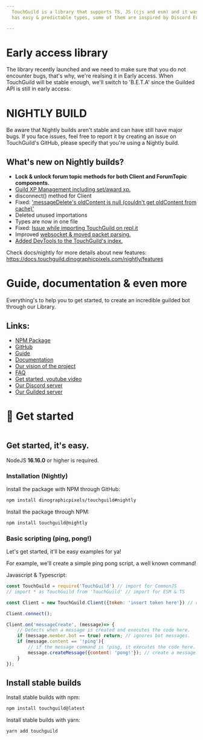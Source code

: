 ```yaml
---
  TouchGuild is a library that supports TS, JS (cjs and esm) and it was built to let you interface with the Guilded API. It
  has easy & predictable types, some of them are inspired by Discord Eris.

---
```


# Early access library
The library recently launched and we need to make sure that you do not encounter bugs, that's why, we're realsing it in Early access. When TouchGuild will be stable enough, we'll switch to 'B.E.T.A' since the Guilded API is still in early access.

# NIGHTLY BUILD
Be aware that Nightly builds aren't stable and can have still have major bugs. If you face issues, feel free to report it by creating an issue on TouchGuild's GitHub, please specify that you're using a Nightly build.

## What's new on Nightly builds?
- **Lock & unlock forum topic methods for both Client and ForumTopic components.**
- [Guild XP Management including set/award xp.](https://github.com/DinographicPixels/TouchGuild/pull/14)
- disconnect() method for Client
- Fixed: ['messageDelete's oldContent is null (couldn't get oldContent from cache)'](https://github.com/DinographicPixels/TouchGuild/issues/10)
- Deleted unused importations
- Types are now in one file
- Fixed: [Issue while importing TouchGuild on repl.it](https://github.com/DinographicPixels/TouchGuild/issues/12)
- Improved [websocket & moved packet parsing.](https://github.com/DinographicPixels/TouchGuild/pull/13)
- [Added DevTools to the TouchGuild's index.](https://github.com/DinographicPixels/TouchGuild/pull/15)

Check docs/nightly for more details about new features: https://docs.touchguild.dinographicpixels.com/nightly/features

# Guide, documentation & even more
Everything's to help you to get started, to create an incredible guilded bot through our Library.
## Links:
- [NPM Package](https://www.npmjs.com/package/touchguild)
- [GitHub](https://github.com/DinographicPixels/TouchGuild)
- [Guide](https://docs.touchguild.dinographicpixels.com/guide/get-started)
- [Documentation](https://docs.touchguild.dinographicpixels.com/documentation/home)
- [Our vision of the project](https://docs.touchguild.dinographicpixels.com/misc/our-vision)
- [FAQ](https://docs.touchguild.dinographicpixels.com/misc/faq)
- [Get started, youtube video](https://www.youtube.com/watch?v=AUaiQRMjJZo)
- [Our Discord server](https://discord.gg/UgPRaGRkrQ)
- [Our Guilded server](https://www.guilded.gg/i/ExPXPrwE)


# 🌟 Get started

<figure><img src="https://images-ext-1.discordapp.net/external/hpMY7GrDRdqgDuwOqNmDYEgomOGjf97p4_7QCfenuFs/%3Fw%3D3796%26h%3D1640/https/s3-us-west-2.amazonaws.com/www.guilded.gg/ContentMediaGenericFiles/fd1c2baad81023a365cd510eb2a48fc5-Full.webp?width=2046&height=884" alt=""><figcaption></figcaption></figure>

## Get started, it's easy.

NodeJS **16.16.0** or higher is required.

### Installation (Nightly)

Install the package with NPM through GitHub:
```bash
npm install dinographicpixels/touchguild#nightly
```

Install the package through NPM:
```bash
npm install touchguild@nightly
```

### Basic scripting (ping, pong!)

Let's get started, it'll be easy examples for ya!

For example, we'll create a simple ping pong script, a well known command!

Javascript & Typescript:

```javascript
const TouchGuild = require('TouchGuild') // import for CommonJS
// import * as TouchGuild from 'TouchGuild' // import for ESM & TS

const Client = new TouchGuild.Client({token: 'insert token here'}) // create client

Client.connect();

Client.on('messageCreate', (message)=> {
    // Detects when a message is created and executes the code here.
    if (message.member.bot == true) return; // ignores bot messages.
    if (message.content == '!ping'){
        // if the message command is !ping, it executes the code here.
        message.createMessage({content: 'pong!'}); // create a message.
    }
});
```

## Install stable builds
Install stable builds with npm:
```bash
npm install touchguild@latest
```
Install stable builds with yarn:
```bash
yarn add touchguild
```

